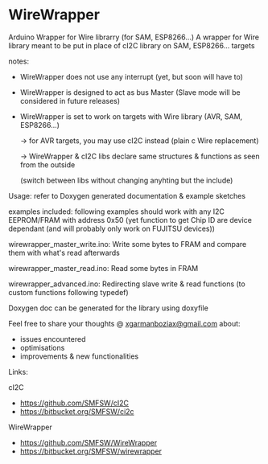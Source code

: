 # WireWrapper
Arduino Wrapper for Wire librarry (for SAM, ESP8266...)
A wrapper for Wire library meant to be put in place of cI2C library on SAM, ESP8266... targets

notes:
- WireWrapper does not use any interrupt (yet, but soon will have to)
- WireWrapper is designed to act as bus Master (Slave mode will be considered in future releases)
- WireWrapper is set to work on targets with Wire library (AVR, SAM, ESP8266...)

	-> for AVR targets, you may use cI2C instead (plain c Wire replacement)

	-> WireWrapper & cI2C libs declare same structures & functions as seen from the outside

	(switch between libs without changing anyhting but the include)

Usage: 
refer to Doxygen generated documentation & example sketches

examples included:
following examples should work with any I2C EEPROM/FRAM with address 0x50
(yet function to get Chip ID are device dependant (and will probably only work on FUJITSU devices))

wirewrapper_master_write.ino: Write some bytes to FRAM and compare them with what's read afterwards

wirewrapper_master_read.ino: Read some bytes in FRAM

wirewrapper_advanced.ino: Redirecting slave write & read functions (to custom functions following typedef)


Doxygen doc can be generated for the library using doxyfile


Feel free to share your thoughts @ xgarmanboziax@gmail.com about:
- issues encountered
- optimisations
- improvements & new functionalities



Links:

cI2C
- https://github.com/SMFSW/cI2C
- https://bitbucket.org/SMFSW/ci2c

WireWrapper
- https://github.com/SMFSW/WireWrapper
- https://bitbucket.org/SMFSW/wirewrapper
